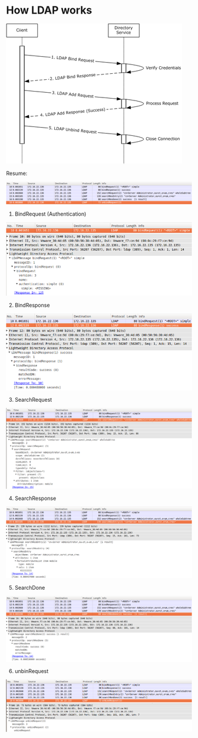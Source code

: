 # How LDAP works

![](../../assets/ldap-iteration.png)

Resume:

![](../../assets/ldap-resume.png)

1) BindRequest (Authentication)

![](../../assets/ldap-1.png)

2) BindResponse

![](../../assets/ldap-2.png)

3) SearchRequest

![](../../assets/ldap-3.png)

4) SearchResponse

![](../../assets/ldap-4.png)

5) SearchDone

![](../../assets/ldap-5.png)

6) unbinRequest

![](../../assets/ldap-6.png)